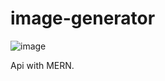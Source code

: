 # image-generator

![image](https://user-images.githubusercontent.com/69029099/214727781-e19c3a42-3de8-4a2b-ba60-f06d75aef82d.png)

Api with MERN.
